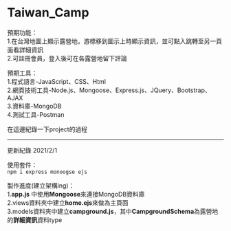 # Taiwan_Camp

預期功能：  
1.在台灣地圖上顯示露營地，游標移到圖示上時顯示資訊，並可點入跳轉至另一頁面看詳細資訊  
2.可註冊會員，登入後可在各露營地留下評論  
  
預期工具：  
1.程式語言-JavaScript、CSS、Html  
2.網頁技術工具-Node.js、Mongoose、Express.js、JQuery、Bootstrap、AJAX  
3.資料庫-MongoDB  
4.測試工具-Postman  

在這邊紀錄一下project的過程
  
********************

更新紀錄 2021/2/1  
  
使用套件：  
```npm i express monoogse ejs```  
  
製作進度(建立架構ing)：  
1.**app.js** 中使用**Mongoose**來連接MongoDB資料庫  
2.views資料夾中建立**home.ejs**來做為主頁面  
3.models資料夾中建立**campground.js**，其中**CampgroundSchema**為露營地的**詳細資訊**資料type
